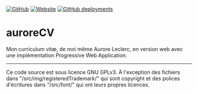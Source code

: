 [![GitHub](https://img.shields.io/github/license/auroreLeclerc/auroreCV?style=for-the-badge)](./LICENSE)
[![Website](https://img.shields.io/website?label=github.io&style=for-the-badge&url=https%3A%2F%2Fauroreleclerc.github.io%2FauroreCV%2F)](https://auroreleclerc.github.io/auroreCV/)
[![GitHub deployments](https://img.shields.io/github/deployments/auroreLeclerc/auroreCV/github-pages?label=pages%20build%20and%20deployment&style=for-the-badge)](https://github.com/auroreLeclerc/auroreCV/deployments)

# auroreCV
Mon curriculum vitæ, de moi même Aurore Leclerc, en version web avec une implémentation Progressive Web Application.

***

Ce code source est sous licence GNU GPLv3. À l'exception des fichiers dans "/src/img/registeredTrademark/" qui sont copyright et des polices d'écritures dans "/src/font/" qui ont leurs propres licences.
